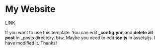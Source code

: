 My Website
=====

<a href="https://kaichunpeng.github.io/">LINK</a>

If you want to use this template. You can edit **_config.yml** and **delete all post** in _posts directory.
btw, Maybe you need to edit **toc.js** in assets/js. I have modified it. Thanks!